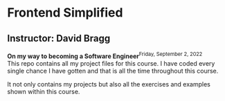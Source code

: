 # Frontend Simplified
## Instructor: David Bragg

**On my way to becoming a Software Engineer**<sup>Friday, September 2, 2022</sup>
<br>This repo contains all my project files for this course. I have coded every single chance I have gotten and that is all the time throughout this course.

It not only contains my projects but also all the exercises and examples shown within this course. 

